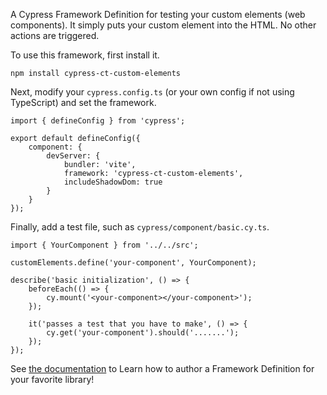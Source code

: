 A Cypress Framework Definition for testing your custom elements (web components). It simply puts your custom element into the HTML. No other actions are triggered.

To use this framework, first install it.

    npm install cypress-ct-custom-elements

Next, modify your `cypress.config.ts` (or your own config if not using TypeScript) and set the framework.

    import { defineConfig } from 'cypress';

    export default defineConfig({
        component: {
            devServer: {
                bundler: 'vite',
                framework: 'cypress-ct-custom-elements',
                includeShadowDom: true
            }
        }
    });

Finally, add a test file, such as `cypress/component/basic.cy.ts`.

    import { YourComponent } from '../../src';

    customElements.define('your-component', YourComponent);

    describe('basic initialization', () => {
        beforeEach(() => {
            cy.mount('<your-component></your-component>');
        });

        it('passes a test that you have to make', () => {
            cy.get('your-component').should('.......');
        });
    });

See [the documentation](https://docs.cypress.io/guides/component-testing/third-party-definitions#List-of-Framework-Definitions) to Learn how to author a Framework Definition for your favorite library!
